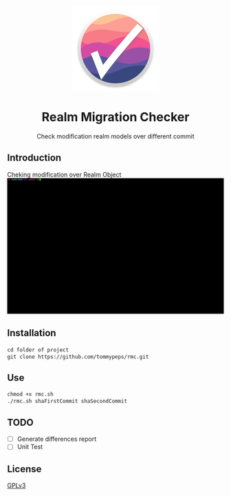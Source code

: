 <p align="center"><img src="./icon.png" width="200px"></p>
<h1 align="center">Realm Migration Checker</h1> <p
align="center">Check modification realm models over different commit</p>



## Introduction
Cheking modification over Realm Object
![Alt Text](screenShot.gif)

## Installation
```
cd folder of project
git clone https://github.com/tommypeps/rmc.git
```

## Use
```
chmod +x rmc.sh 	
./rmc.sh shaFirstCommit shaSecondCommit
```

## TODO

- [ ] Generate differences report
- [ ] Unit Test

## License

[GPLv3](http://www.gnu.org/licenses/gpl-3.0.txt)

